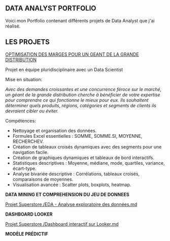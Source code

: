 DATA ANALYST PORTFOLIO
----------------------------------------

Voici mon Portfolio contenant différents projets de Data Analyst que j'ai réalisé. 



LES PROJETS
----------------------------------------
[OPTIMISATION DES MARGES POUR UN GEANT DE LA GRANDE DISTRIBUTION](#)

Projet en équipe pluridisciplinaire avec un Data Scientist

Mise en situation:

*Avec des demandes croissantes et une concurrence féroce sur le marché, un géant de la grande distribution cherche à bénéficier de votre expertise pour comprendre 
ce qui fonctionne le mieux pour eux. Ils souhaitent déterminer quels produits, régions, catégories et segments de clients ils devraient cibler ou éviter.*

Compétences:

- Nettoyage et organisation des données.
- Formules Excel essentielles : SOMME, SOMME.SI, MOYENNE, RECHERCHEV.
- Création de tableaux croisés dynamiques avec des segments pour une navigation facile.
- Création de graphiques dynamiques et tableaux de bord interactifs.
- Statistiques descriptives : Moyenne, médiane, mode, quartiles, variance, écart-type.
- Analyse bivariée descriptive : Corrélations, tableaux croisés, comparaisons de moyennes.
- Visualisation avancée : Scatter plots, boxplots, heatmap.

 **DATA MINING ET COMPREHENSION DU JEU DE DONNEES** 

 
  [Projet Superstore /EDA - Analyse exploratoire des données.md](https://github.com/FinkTh/Data-Analyst-Portfolio/blob/7122cc19b18921f663fb00d969860f562213ba71/Projet%20Superstore%20/EDA%20-%20Analyse%20exploratoire%20des%20donn%C3%A9es.md)


 **DASHBOARD LOOKER**


  [Projet Superstore /Dashboard interactif sur Looker.md](https://github.com/FinkTh/Data-Analyst-Portfolio/blob/31e84fac9496ab87a27f847688ea48aec2c0c262/Projet%20Superstore%20/Dashboard%20interactif%20sur%20Looker.md)



 **MODÈLE PRÉDICTIF**
